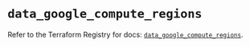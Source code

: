 # `data_google_compute_regions`

Refer to the Terraform Registry for docs: [`data_google_compute_regions`](https://registry.terraform.io/providers/hashicorp/google-beta/6.35.0/docs/data-sources/google_compute_regions).
